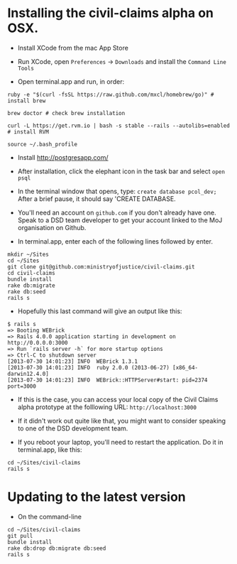 # Installing the civil-claims alpha on OSX.

- Install XCode from the mac App Store
- Run XCode, open `Preferences` -> `Downloads` and install the `Command Line Tools`

- Open terminal.app and run, in order:

```
ruby -e "$(curl -fsSL https://raw.github.com/mxcl/homebrew/go)" # install brew
  
brew doctor # check brew installation

curl -L https://get.rvm.io | bash -s stable --rails --autolibs=enabled # install RVM  

source ~/.bash_profile
```

- Install http://postgresapp.com/

- After installation, click the elephant icon in the task bar and select `open psql`

- In the terminal window that opens, type:
`create database pcol_dev;`
After a brief pause, it should say 'CREATE DATABASE.


- You'll need an account on `github.com` if you don't already have one. Speak to a DSD team developer to get your account linked to the MoJ organisation on Github.

- In terminal.app, enter each of the following lines followed by enter.

```
mkdir ~/Sites  
cd ~/Sites  
git clone git@github.com:ministryofjustice/civil-claims.git  
cd civil-claims  
bundle install  
rake db:migrate  
rake db:seed  
rails s  
```
  
- Hopefully this last command will give an output like this:  

```
$ rails s  
=> Booting WEBrick  
=> Rails 4.0.0 application starting in development on http://0.0.0.0:3000  
=> Run `rails server -h` for more startup options  
=> Ctrl-C to shutdown server  
[2013-07-30 14:01:23] INFO  WEBrick 1.3.1  
[2013-07-30 14:01:23] INFO  ruby 2.0.0 (2013-06-27) [x86_64-darwin12.4.0]  
[2013-07-30 14:01:23] INFO  WEBrick::HTTPServer#start: pid=2374 port=3000  
```

- If this is the case, you can access your local copy of the Civil Claims alpha prototype at the folllowing URL: `http://localhost:3000`
 
- If it didn't work out quite like that, you might want to consider speaking to one of the DSD development team.

- If you reboot your laptop, you'll need to restart the application. Do it in terminal.app, like this:  
```
cd ~/Sites/civil-claims
rails s
```

# Updating to the latest version

- On the command-line

```
cd ~/Sites/civil-claims  
git pull  
bundle install  
rake db:drop db:migrate db:seed  
rails s
```
